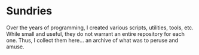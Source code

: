 # Sundries

Over the years of programming, I created various scripts, utilities, tools, etc. While small and useful, they do not
warrant an entire repository for each one. Thus, I collect them here... an archive of what was to peruse and amuse.
